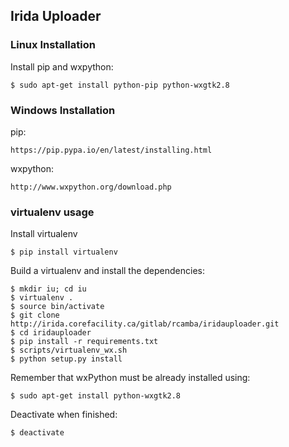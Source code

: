 ## Irida Uploader  


### Linux Installation

Install pip and wxpython:

    $ sudo apt-get install python-pip python-wxgtk2.8


### Windows Installation

pip:

    https://pip.pypa.io/en/latest/installing.html

wxpython:

    http://www.wxpython.org/download.php

### virtualenv usage  

Install virtualenv

    $ pip install virtualenv

Build a virtualenv and install the dependencies:

    $ mkdir iu; cd iu
    $ virtualenv .
    $ source bin/activate
    $ git clone http://irida.corefacility.ca/gitlab/rcamba/iridauploader.git
    $ cd iridauploader
    $ pip install -r requirements.txt
    $ scripts/virtualenv_wx.sh
    $ python setup.py install

Remember that wxPython must be already installed using:

    $ sudo apt-get install python-wxgtk2.8

Deactivate when finished:

    $ deactivate
